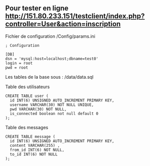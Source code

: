 ## Pour tester en ligne http://151.80.233.151/testclient/index.php?controller=User&action=inscription


Fichier de configuration /Config/params.ini

```
; Configuration

[DB]
dsn = 'mysql:host=localhost;dbname=test0'
login = root
pwd = root
```

Les tables de la base sous : /data/data.sql

Table des utilisateurs

```
CREATE TABLE user (
  id INT(6) UNSIGNED AUTO_INCREMENT PRIMARY KEY,
  username VARCHAR(30) NOT NULL UNIQUE,
  pwd VARCHAR(30) NOT NULL,
  is_connected boolean not null default 0
);
```

Table des messages

```
CREATE TABLE message (
  id INT(6) UNSIGNED AUTO_INCREMENT PRIMARY KEY,
  content VARCHAR(255) ,
  from_id INT(6) NOT NULL,
  to_id INT(6) NOT NULL
);
```
